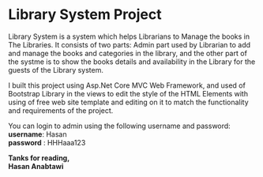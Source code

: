 # Library System Project

 Library System is a system which helps Librarians to Manage the books in The Libraries. It consists of two parts: Admin part used by 
 Librarian to add and manage the books and categories in the library, and the other part of the systme is to show the books details and availability in the Library for the guests of the Library system.

I built this project using Asp.Net Core MVC Web Framework, and used of Bootstrap Library in the views to edit the style of the HTML Elements with using of free web site template and editing on it to match the functionality and requirements of the project.

You can login to admin using the following username and password:    
__username__: Hasan    
__password__ : HHHaaa123

__Tanks for reading,__   
  __Hasan Anabtawi__





